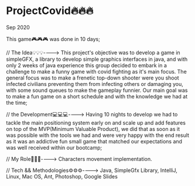 # ProjectCovid🔥🔥🔥
Sep 2020

This game🎮🎮🎮 was done in 10 days;

// The Idea💡💡💡---->
This project's objective was to develop a game in simpleGFX, a library to develop simple graphics interfaces in java, and with only 2 weeks of java experience this group decided to embark in a challenge to make a funny game with covid fighting as it's main focus. The general focus was to make a frenetic top-down shooter were you shoot infected civilians preventing them from infecting others or damaging you, with some sound queues to make the gameplay funnier. Our main goal was to make a fun game on a short schedule and with the knowledge we had at the time;

// the Development💻💻💻---->
Having 10 nights to develop we had to tackle the main positioning system early on and scale up and add features on top of the MVP(Minimum Valuable Product), we did that as soon as it was possible with the tools we had and were very happy with the end result as it was an addictive fun small game that matched our expectations and was well received within our bootcamp;

// My Role🖖🖖🖖---->
Characters movement implementation.

// Tech && Methodologies⚙️⚙️⚙️---->
Java, SimpleGfx Library, IntelliJ, Linux, Mac OS, Ant, Photoshop, Google Slides
